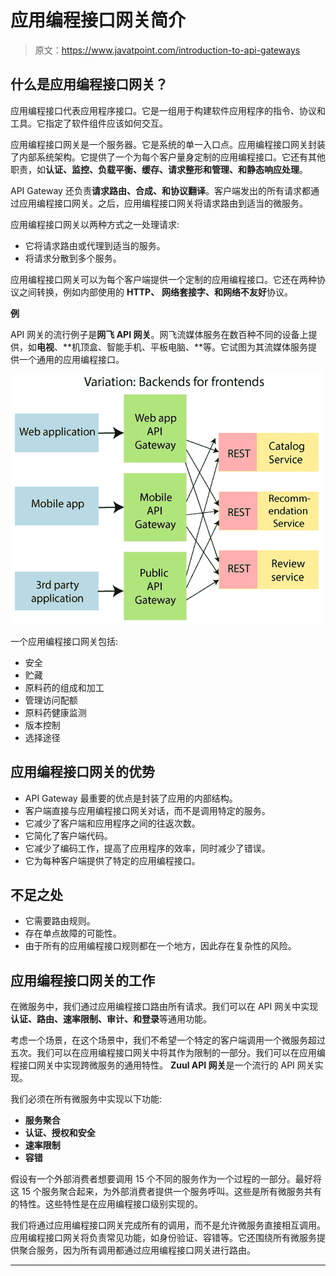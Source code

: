 # 应用编程接口网关简介

> 原文：<https://www.javatpoint.com/introduction-to-api-gateways>

## 什么是应用编程接口网关？

应用编程接口代表应用程序接口。它是一组用于构建软件应用程序的指令、协议和工具。它指定了软件组件应该如何交互。

应用编程接口网关是一个服务器。它是系统的单一入口点。应用编程接口网关封装了内部系统架构。它提供了一个为每个客户量身定制的应用编程接口。它还有其他职责，如**认证、监控、负载平衡、缓存、请求整形和管理、**和**静态响应处理**。

API Gateway 还负责**请求路由、合成、**和**协议翻译**。客户端发出的所有请求都通过应用编程接口网关。之后，应用编程接口网关将请求路由到适当的微服务。

应用编程接口网关以两种方式之一处理请求:

*   它将请求路由或代理到适当的服务。
*   将请求分散到多个服务。

应用编程接口网关可以为每个客户端提供一个定制的应用编程接口。它还在两种协议之间转换，例如内部使用的 **HTTP、** **网络套接字、**和**网络不友好**协议。

**例**

API 网关的流行例子是**网飞 API 网关**。网飞流媒体服务在数百种不同的设备上提供，如**电视**、**机顶盒、智能手机、平板电脑、**等。它试图为其流媒体服务提供一个通用的应用编程接口。

![Introduction to API Gateways](img/8d82f5279def12997250e99b4660ea08.png)

一个应用编程接口网关包括:

*   安全
*   贮藏
*   原料药的组成和加工
*   管理访问配额
*   原料药健康监测
*   版本控制
*   选择途径

## 应用编程接口网关的优势

*   API Gateway 最重要的优点是封装了应用的内部结构。
*   客户端直接与应用编程接口网关对话，而不是调用特定的服务。
*   它减少了客户端和应用程序之间的往返次数。
*   它简化了客户端代码。
*   它减少了编码工作，提高了应用程序的效率，同时减少了错误。
*   它为每种客户端提供了特定的应用编程接口。

## 不足之处

*   它需要路由规则。
*   存在单点故障的可能性。
*   由于所有的应用编程接口规则都在一个地方，因此存在复杂性的风险。

## 应用编程接口网关的工作

在微服务中，我们通过应用编程接口路由所有请求。我们可以在 API 网关中实现**认证、路由、速率限制、审计、**和**登录**等通用功能。

考虑一个场景，在这个场景中，我们不希望一个特定的客户端调用一个微服务超过五次。我们可以在应用编程接口网关中将其作为限制的一部分。我们可以在应用编程接口网关中实现跨微服务的通用特性。 **Zuul API 网关**是一个流行的 API 网关实现。

我们必须在所有微服务中实现以下功能:

*   **服务聚合**
*   **认证、授权和安全**
*   **速率限制**
*   **容错**

假设有一个外部消费者想要调用 15 个不同的服务作为一个过程的一部分。最好将这 15 个服务聚合起来，为外部消费者提供一个服务呼叫。这些是所有微服务共有的特性。这些特性是在应用编程接口级别实现的。

我们将通过应用编程接口网关完成所有的调用，而不是允许微服务直接相互调用。应用编程接口网关将负责常见功能，如身份验证、容错等。它还围绕所有微服务提供聚合服务，因为所有调用都通过应用编程接口网关进行路由。

* * *
